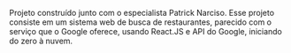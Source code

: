Projeto construído junto com o especialista Patrick Narciso. Esse projeto consiste em um sistema web de busca de restaurantes, parecido com o serviço que o Google oferece, usando React.JS e API do Google, iniciando do zero à nuvem.